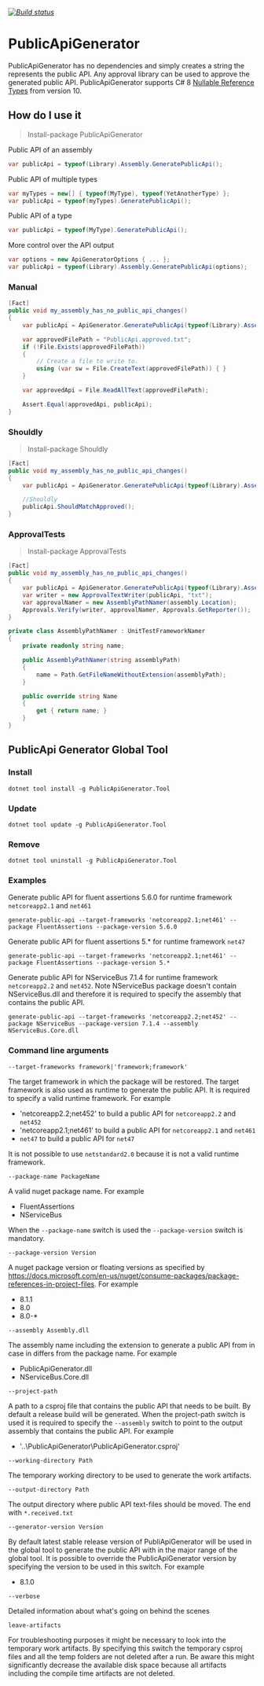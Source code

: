 _[![Build status](https://github.com/PublicApiGenerator/PublicApiGenerator/workflows/.github/workflows/ci.yml/badge.svg)](https://github.com/PublicApiGenerator/PublicApiGenerator/actions)_

# PublicApiGenerator

PublicApiGenerator has no dependencies and simply creates a string the represents the public API. Any approval library can be used to approve the generated public API.
PublicApiGenerator supports C# 8 [Nullable Reference Types](https://docs.microsoft.com/en-us/dotnet/csharp/nullable-references) from version 10.

## How do I use it

> Install-package PublicApiGenerator

Public API of an assembly

``` csharp
var publicApi = typeof(Library).Assembly.GeneratePublicApi();
```

Public API of multiple types

``` csharp
var myTypes = new[] { typeof(MyType), typeof(YetAnotherType) };
var publicApi = typeof(myTypes).GeneratePublicApi();
```

Public API of a type

``` csharp
var publicApi = typeof(MyType).GeneratePublicApi();
```

More control over the API output

``` csharp
var options = new ApiGeneratorOptions { ... };
var publicApi = typeof(Library).Assembly.GeneratePublicApi(options);
```

### Manual

``` csharp
[Fact]
public void my_assembly_has_no_public_api_changes()
{
    var publicApi = ApiGenerator.GeneratePublicApi(typeof(Library).Assembly);

    var approvedFilePath = "PublicApi.approved.txt";
    if (!File.Exists(approvedFilePath))
    {
        // Create a file to write to.
        using (var sw = File.CreateText(approvedFilePath)) { }
    }

    var approvedApi = File.ReadAllText(approvedFilePath);

    Assert.Equal(approvedApi, publicApi);
}
```

### Shouldly

> Install-package Shouldly

``` csharp
[Fact]
public void my_assembly_has_no_public_api_changes()
{
    var publicApi = ApiGenerator.GeneratePublicApi(typeof(Library).Assembly);

    //Shouldly
    publicApi.ShouldMatchApproved();
}
```

### ApprovalTests

> Install-package ApprovalTests

``` csharp
[Fact]
public void my_assembly_has_no_public_api_changes()
{
    var publicApi = ApiGenerator.GeneratePublicApi(typeof(Library).Assembly);;
    var writer = new ApprovalTextWriter(publicApi, "txt");
    var approvalNamer = new AssemblyPathNamer(assembly.Location);
    Approvals.Verify(writer, approvalNamer, Approvals.GetReporter());
}

private class AssemblyPathNamer : UnitTestFrameworkNamer
{
    private readonly string name;

    public AssemblyPathNamer(string assemblyPath)
    {
        name = Path.GetFileNameWithoutExtension(assemblyPath);
    }

    public override string Name
    {
        get { return name; }
    }
}
```

## PublicApi Generator Global Tool

### Install

```
dotnet tool install -g PublicApiGenerator.Tool
```

### Update

```
dotnet tool update -g PublicApiGenerator.Tool
```

### Remove

```
dotnet tool uninstall -g PublicApiGenerator.Tool
```

### Examples

Generate public API for fluent assertions 5.6.0 for runtime framework `netcoreapp2.1` and `net461`

```
generate-public-api --target-frameworks 'netcoreapp2.1;net461' --package FluentAssertions --package-version 5.6.0
```

Generate public API for fluent assertions 5.* for runtime framework `net47`

```
generate-public-api --target-frameworks 'netcoreapp2.1;net461' --package FluentAssertions --package-version 5.*
```

Generate public API for NServiceBus 7.1.4 for runtime framework `netcoreapp2.2` and `net452`. Note NServiceBus package doesn't contain NServiceBus.dll and therefore it is required to specify the assembly that contains the public API.

```
generate-public-api --target-frameworks 'netcoreapp2.2;net452' --package NServiceBus --package-version 7.1.4 --assembly NServiceBus.Core.dll
```

### Command line arguments

```
--target-frameworks framework|'framework;framework'
```

The target framework in which the package will be restored. The target framework is also used as runtime to generate the public API. It is required to specify a valid runtime framework. For example

- 'netcoreapp2.2;net452' to build a public API for `netcoreapp2.2` and `net452`
- 'netcoreapp2.1;net461' to build a public API for `netcoreapp2.1` and `net461`
- `net47` to build a public API for `net47`

It is not possible to use `netstandard2.0` because it is not a valid runtime framework.

```
--package-name PackageName
```

A valid nuget package name. For example

- FluentAssertions
- NServiceBus

When the `--package-name` switch is used the `--package-version` switch is mandatory.

```
--package-version Version
```

A nuget package version or floating versions as specified by https://docs.microsoft.com/en-us/nuget/consume-packages/package-references-in-project-files. For example

- 8.1.1
- 8.0
- 8.0-*

```
--assembly Assembly.dll
```

The assembly name including the extension to generate a public API from in case in differs from the package name. For example

- PublicApiGenerator.dll
- NServiceBus.Core.dll

```
--project-path
``` 

A path to a csproj file that contains the public API that needs to be built. By default a release build will be generated. When the project-path switch is used it is required to specify the `--assembly` switch to point to the output assembly that contains the public API. For example

- '..\PublicApiGenerator\PublicApiGenerator.csproj'

```
--working-directory Path
```

The temporary working directory to be used to generate the work artifacts.

```
--output-directory Path
```

The output directory where public API text-files should be moved. The end with `*.received.txt`

```
--generator-version Version
```

By default latest stable release version of PubliApiGenerator will be used in the global tool to generate the public API with in the major range of the global tool. It is possible to override the PublicApiGenerator version by specifying the version to be used in this switch. For example

- 8.1.0

```
--verbose
```

Detailed information about what's going on behind the scenes

```
leave-artifacts
```

For troubleshooting purposes it might be necessary to look into the temporary work artifacts. By specifying this switch the temporary csproj files and all the temp folders are not deleted after a run. Be aware this might significantly decrease the available disk space because all artifacts including the compile time artifacts are not deleted.
